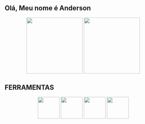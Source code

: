 ## Olá, Meu nome é Anderson

<div align="center">
  <img height="180em" src="https://github-readme-stats.vercel.app/api?username=not2nder&theme=github_dark&hide_border=true"/>
  <img height="180em" src="https://github-readme-stats.vercel.app/api/top-langs/?username=not2nder&layout=compact&theme=github_dark&hide_border=true"/>
</div>

## FERRAMENTAS
<div align="center">
            <img height="70em" src="https://cdn.jsdelivr.net/gh/devicons/devicon/icons/github/github-original.svg" />
            <img height="70em" src="https://cdn.jsdelivr.net/gh/devicons/devicon/icons/python/python-original-wordmark.svg" />
            <img height="70em" src="https://cdn.jsdelivr.net/gh/devicons/devicon/icons/sqlite/sqlite-original-wordmark.svg" />
            <img height="70em" src="https://cdn.jsdelivr.net/gh/devicons/devicon/icons/vscode/vscode-original.svg" />
</div>
